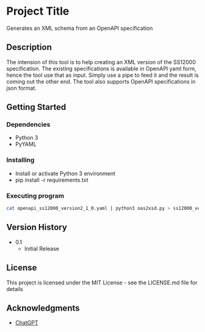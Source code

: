 # Project Title

Generates an XML schema from an OpenAPI specification

## Description

The intension of this tool is to help creating an XML version of the SS12000 specification. The existing specifications is available in OpenAPI yaml form, hence the tool use that as input. Simply use a pipe to feed it and the result is coming out the other end. The tool also supports OpenAPI specifications in json format.

## Getting Started

### Dependencies

* Python 3
* PyYAML

### Installing

* Install or activate Python 3 environment
* pip install -r requirements.txt

### Executing program

```bash
cat openapi_ss12000_version2_1_0.yaml | python3 oas2xsd.py > ss12000_version2_1.0.xsd
```

## Version History

* 0.1
  * Initial Release

## License

This project is licensed under the MIT License - see the LICENSE.md file for details

## Acknowledgments

* [ChatGPT](https://chatgpt.com)

